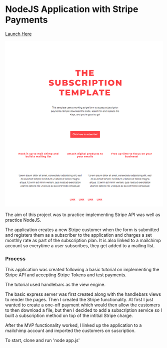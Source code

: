 # NodeJS Application with Stripe Payments

<a href="https://arcane-lowlands-69670.herokuapp.com/" target="_blank">Launch Here</a>

![](./assets/image.png)

The aim of this project was to practice implementing Stripe API was well as practice NodeJS.

The application creates a new Stripe customer when the form is submitted and registers them as a subscriber to the application and charges a set monthly rate as part of the subscription plan. It is also linked to a mailchimp account so everytime a user subscribes, they get added to a mailing list.

### Process
This application was created following a basic tutorial on implementing the Stripe API and accepting Stripe Tokens and test payments.

The tutorial used handlebars as the view engine.

The basic express server was first created along with the handlebars views to render the pages. Then I created the Stripe functionality. At first I just wanted to create a one-off payment which would then allow the customers to then download a file, but then I decided to add a subscription service so I built a subscription method on top of the intitial Stripe charge.

After the MVP functionality worked, I linked up the application to a mailchimp account and imported the customers on suscription.

To start, clone and run 'node app.js'
